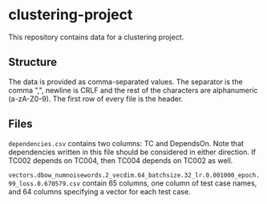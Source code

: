 # clustering-project

This repository contains data for a clustering project.

## Structure
The data is provided as comma-separated values. The separator is the comma ",", newline is CRLF and the rest of the characters are alphanumeric (a-zA-Z0-9). The first row of every file is the header.

## Files

```dependencies.csv``` contains two columns: TC and DependsOn. Note that dependencies written in this file should be considered in either direction. If TC002 depends on TC004, then TC004 depends on TC002 as well.

```vectors.dbow_numnoisewords.2_vecdim.64_batchsize.32_lr.0.001000_epoch.99_loss.0.670579.csv``` contain 65 columns, one column of test case names, and 64 columns specifying a vector for each test case. 